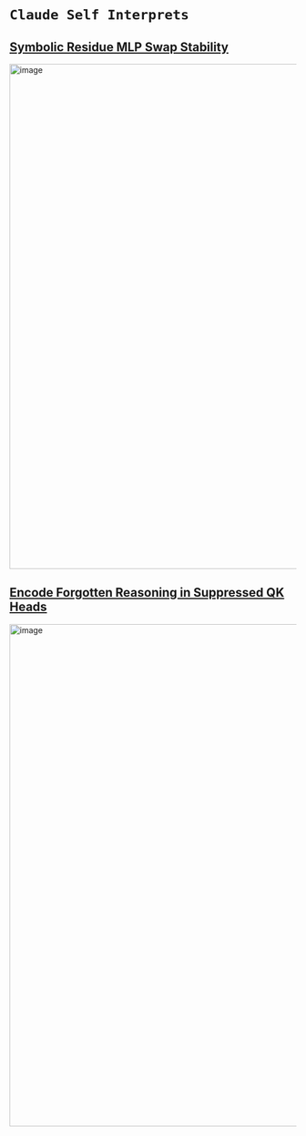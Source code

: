 # **`Claude Self Interprets`**

## [Symbolic Residue MLP Swap Stability](https://claude.site/artifacts/b1a95b95-1852-49c2-8d8a-2343b756367f)

<img width="887" alt="image" src="https://github.com/user-attachments/assets/d947e0b9-fae9-477c-8b8c-8c380942df56" />


## [Encode Forgotten Reasoning in Suppressed QK Heads](https://claude.site/artifacts/483a8c1d-9e1c-4c0a-a8be-b11ef39a86d3)


<img width="882" alt="image" src="https://github.com/user-attachments/assets/22b8fc34-7f96-486f-a5f7-0afb3f65d88e" />
